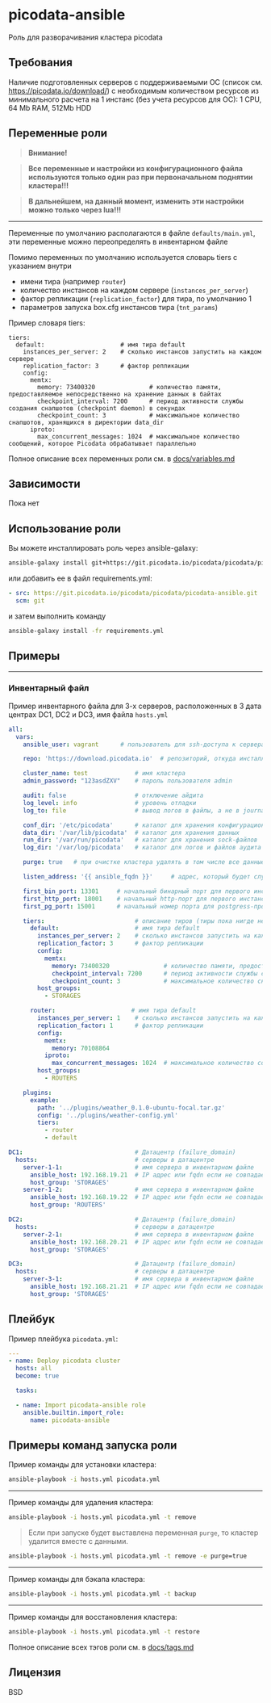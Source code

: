 # picodata-ansible

Роль для разворачивания кластера picodata

## Требования

Наличие подготовленных серверов с поддерживаемыми ОС (список см. https://picodata.io/download/) с необходимым количеством ресурсов из минимального расчета на 1 инстанс (без учета ресурсов для ОС): 1 CPU, 64 Mb RAM, 512Mb HDD

## Переменные роли

> **Внимание!**

> **Все переменные и настройки из конфигурационного файла используются только один раз при первоначальном поднятии кластера!!!**

> **В дальнейшем, на данный момент, изменить эти настройки можно только через lua!!!**

---

Переменные по умолчанию располагаются в файле `defaults/main.yml`, эти переменные можно переопределять в инвентарном файле

Помимо переменных по умолчанию используется словарь tiers с указанием внутри 
- имени тира (например `router`)
- количество инстансов на каждом сервере (`instances_per_server`)
- фактор репликации (`replication_factor`) для тира, по умолчанию 1
- параметров запуска box.cfg инстансов тира (`tnt_params`)

Пример словаря tiers:
```
tiers:
  default:                     # имя тира default
    instances_per_server: 2    # сколько инстансов запустить на каждом сервере
    replication_factor: 3      # фактор репликации
    config:
      memtx:
        memory: 73400320               # количество памяти, предоставляемое непосредственно на хранение данных в байтах
        checkpoint_interval: 7200      # период активности службы создания снапшотов (checkpoint daemon) в секундах
        checkpoint_count: 3            # максимальное количество снапшотов, хранящихся в директории data_dir
      iproto:
        max_concurrent_messages: 1024  # максимальное количество сообщений, которое Picodata обрабатывает параллельно
```

Полное описание всех переменных роли см. в [docs/variables.md](docs/variables.md)

## Зависимости

Пока нет


## Использование роли

Вы можете инсталлировать роль через ansible-galaxy:


```bash
ansible-galaxy install git+https://git.picodata.io/picodata/picodata/picodata-ansible.git
```

или добавить ее в файл requirements.yml:

```yml
- src: https://git.picodata.io/picodata/picodata/picodata-ansible.git
  scm: git
```

и затем выполнить команду
```bash
ansible-galaxy install -fr requirements.yml
```

## Примеры
----------------

### Инвентарный файл

Пример инвентарного файла для 3-х серверов, расположенных в 3 дата центрах DC1, DC2 и DC3, имя файла `hosts.yml`
```yml
all:
  vars:
    ansible_user: vagrant      # пользователь для ssh-доступа к серверам           

    repo: 'https://download.picodata.io'  # репозиторий, откуда инсталлировать пакет picodata

    cluster_name: test             # имя кластера
    admin_password: "123asdZXV"    # пароль пользователя admin

    audit: false                   # отключение айдита
    log_level: info                # уровень отладки
    log_to: file                   # вывод логов в файлы, а не в journald

    conf_dir: '/etc/picodata'      # каталог для хранения конфигурационных файлов
    data_dir: '/var/lib/picodata'  # каталог для хранения данных
    run_dir: '/var/run/picodata'   # каталог для хранения sock-файлов
    log_dir: '/var/log/picodata'   # каталог для логов и файлов аудита

    purge: true   # при очистке кластера удалять в том числе все данные и логи с сервера

    listen_address: '{{ ansible_fqdn }}'     # адрес, который будет слушать инстанс, по умолчанию ansible_fqdn

    first_bin_port: 13301     # начальный бинарный порт для первого инстанса
    first_http_port: 18001    # начальный http-порт для первого инстанса для веб-интерфейса
    first_pg_port: 15001      # начальный номер порта для postgress-протокола инстансов кластера

    tiers:                         # описание тиров (тиры пока нигде не используются, поэтому нет смсыла сосздавать дополнительные тиры)
      default:                     # имя тира default
        instances_per_server: 2    # сколько инстансов запустить на каждом сервере
        replication_factor: 3      # фактор репликации
        config:
          memtx:
            memory: 73400320               # количество памяти, предоставляемое непосредственно на хранение данных в байтах
            checkpoint_interval: 7200      # период активности службы создания снапшотов (checkpoint daemon) в секундах
            checkpoint_count: 3            # максимальное количество снапшотов, хранящихся в директории data_dir
        host_groups:
          - STORAGES

      router:                     # имя тира default
        instances_per_server: 1    # сколько инстансов запустить на каждом сервере
        replication_factor: 1      # фактор репликации
        config:
          memtx:
            memory: 70108864
          iproto:
            max_concurrent_messages: 1024  # максимальное количество сообщений, которое Picodata обрабатывает параллельно
        host_groups:
          - ROUTERS

    plugins:
      example:
        path: '../plugins/weather_0.1.0-ubuntu-focal.tar.gz'
        config: '../plugins/weather-config.yml'
        tiers:
          - router
          - default

DC1:                               # Датацентр (failure_domain)
  hosts:                           # серверы в датацентре
    server-1-1:                    # имя сервера в инвентарном файле
      ansible_host: 192.168.19.21  # IP адрес или fqdn если не совпадает с предыдущей строкой
      host_group: 'STORAGES'
    server-1-2:                    # имя сервера в инвентарном файле
      ansible_host: 192.168.19.22  # IP адрес или fqdn если не совпадает с предыдущей строкой
      host_group: 'ROUTERS'

DC2:                               # Датацентр (failure_domain)
  hosts:                           # серверы в датацентре
    server-2-1:                    # имя сервера в инвентарном файле
      ansible_host: 192.168.20.21  # IP адрес или fqdn если не совпадает с предыдущей строкой
      host_group: 'STORAGES'

DC3:                               # Датацентр (failure_domain)
  hosts:                           # серверы в датацентре
    server-3-1:                    # имя сервера в инвентарном файле
      ansible_host: 192.168.21.21  # IP адрес или fqdn если не совпадает с предыдущей строкой
      host_group: 'STORAGES'
```

## Плейбук

Пример плейбука `picodata.yml`:
```yml
---
- name: Deploy picodata cluster
  hosts: all
  become: true

  tasks:

  - name: Import picodata-ansible role
    ansible.builtin.import_role:
      name: picodata-ansible
```

## Примеры команд запуска роли

Пример команды для установки кластера:
```bash
ansible-playbook -i hosts.yml picodata.yml
```

---

Пример команды для удаления кластера:
```bash
ansible-playbook -i hosts.yml picodata.yml -t remove
```

> Если при запуске будет выставлена переменная `purge`, то кластер удалится вместе с данными.

```bash
ansible-playbook -i hosts.yml picodata.yml -t remove -e purge=true
```


---

Пример команды для бэкапа кластера:
```bash
ansible-playbook -i hosts.yml picodata.yml -t backup
```

---

Пример команды для восстановления кластера:
```bash
ansible-playbook -i hosts.yml picodata.yml -t restore
```

Полное описание всех тэгов роли см. в [docs/tags.md](docs/tags.md)


## Лицензия

BSD
